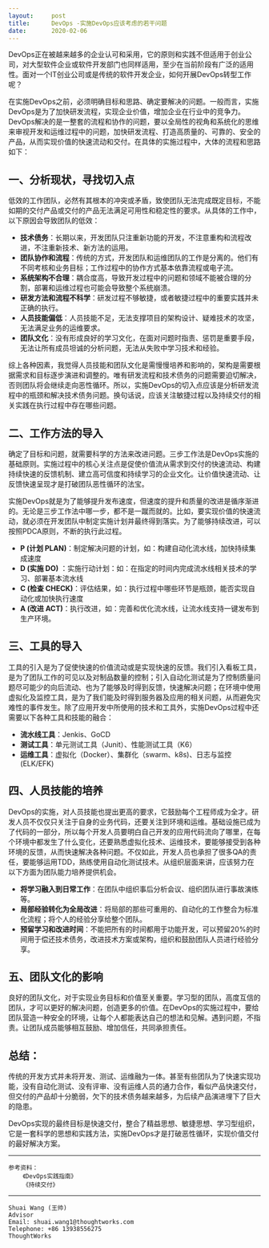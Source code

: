 ```yaml
---
layout:     post
title:      DevOps -实施DevOps应该考虑的若干问题
date:       2020-02-06
---
```


DevOps正在被越来越多的企业认可和采用，它的原则和实践不但适用于创业公司，对大型软件企业或软件开发部门也同样适用，至少在当前阶段有广泛的适用性。面对一个IT创业公司或是传统的软件开发企业，如何开展DevOps转型工作呢？

在实施DevOps之前，必须明确目标和思路、确定要解决的问题。一般而言，实施DevOps是为了加快研发流程，实现企业价值，增加企业在行业中的竞争力。DevOps解决的是一整套的流程和协作的问题，要以全局性的视角和系统化的思维来审视开发和运维过程中的问题，加快研发流程、打造高质量的、可靠的、安全的产品，从而实现价值的快速流动和交付。在具体的实施过程中，大体的流程和思路如下：

## 一、分析现状，寻找切入点

低效的工作团队，必然有其根本的冲突或矛盾，致使团队无法完成既定目标，不能如期的交付产品或交付的产品无法满足可用性和稳定性的要求。从具体的工作中，以下原因会导致团队的低效：

- **技术债务**：长期以来，开发团队只注重新功能的开发，不注意重构和流程改进，不注重新技术、新方法的运用。
- **团队协作和流程**：传统的方式，开发团队和运维团队的工作是分离的。他们有不同考核和业务目标；工作过程中的协作方式基本依靠流程或电子流。
- **系统架构不合理**：耦合度高，导致开发过程中的问题和领域不能被合理的分割，部署和运维过程也可能会导致整个系统崩溃。
- **研发方法和流程不科学**：研发过程不够敏捷，或者敏捷过程中的重要实践并未正确的执行。
- **人员技能偏低**：人员技能不足，无法支撑项目的架构设计、疑难技术的攻坚，无法满足业务的运维要求。
- **团队文化**：没有形成良好的学习文化，在面对问题时指责、惩罚是重要手段，无法让所有成员坦诚的分析问题，无法从失败中学习技术和经验。

综上各种因素，我觉得人员技能和团队文化是需慢慢培养和影响的，架构是需要根据需求和目标逐步演进和调整的。唯有研发流程和技术债务的问题需要迫切解决，否则团队将会继续走向恶性循环。所以，实施DevOps的切入点应该是分析研发流程中的瓶颈和解决技术债务问题。换句话说，应该关注敏捷过程以及持续交付的相关实践在执行过程中存在哪些问题。

## 二、工作方法的导入
确定了目标和问题，就需要科学的方法来改进问题。三步工作法是DevOps实施的基础原则。实施过程中的核心关注点是促使价值流从需求到交付的快速流动、构建持续快速的反馈机制、建立高可信度和持续学习的企业文化。让价值快速流动、让反馈快速呈现才是打破团队恶性循环的法宝。

实施DevOps就是为了能够提升发布速度，但速度的提升和质量的改进是循序渐进的。无论是三步工作法中哪一步，都不是一蹴而就的。比如，要实现价值的快速流动，就必须在开发团队中制定实施计划并最终得到落实。为了能够持续改进，可以按照PDCA原则，不断的执行此过程。

- **P (计划 PLAN)**：制定解决问题的计划，如：构建自动化流水线，加快持续集成速度
- **D (实施 DO)** ：实施行动计划：如：在指定的时间内完成流水线相关技术的学习、部署基本流水线
- **C (检查 CHECK)**：评估结果，如：执行过程中哪些环节是瓶颈，能否实现自动化或加快执行速度
- **A (改进 ACT)**：执行改进，如：完善和优化流水线，让流水线支持一键发布到生产环境。

## 三、工具的导入
工具的引入是为了促使快速的价值流动或是实现快速的反馈。我们引入看板工具，是为了团队工作的可见以及对制品数量的控制；引入自动化测试是为了控制质量问题尽可能少的向后流动、也为了能够及时得到反馈，快速解决问题；在环境中使用虚拟化及监控工具，是为了我们能及时得到服务器及应用的相关问题，从而避免灾难性的事件发生。除了应用开发中所使用的技术和工具外，实施DevOps过程中还需要以下各种工具和技能的融合：

- **流水线工具**：Jenkis、GoCD
- **测试工具**：单元测试工具（Junit）、性能测试工具（K6）
- **运维工具**：虚拟化（Docker）、集群化（swarm、k8s)、日志与监控(ELK/EFK)

## 四、人员技能的培养
DevOps的实施，对人员技能也提出更高的要求，它鼓励每个工程师成为全才。研发人员不仅仅只关注于自身的业务代码，还要关注到环境和运维。基础设施已成为了代码的一部分，所以每个开发人员要明白自己开发的应用代码流向了哪里，在每个环境中都发生了什么变化，还要熟悉虚拟化技术、运维技术，要能够接受到各种环境的反馈，从而快速解决各种问题。不仅如此，开发人员也承担了很多QA的责任，要能够运用TDD，熟练使用自动化测试技术。从组织层面来讲，应该努力在以下方面为团队能力培养提供机会。

- **将学习融入到日常工作**：在团队中组织事后分析会议、组织团队进行事故演练等。
- **局部经验转化为全局改进**：将局部的那些可重用的、自动化的工作整合为标准化流程；将个人的经验分享给整个团队。
- **预留学习和改进时间**：不能把所有的时间都用于功能开发，可以预留20%的时间用于偿还技术债务，改进技术方案或架构，组织和鼓励团队人员进行经验分享。

## 五、团队文化的影响
良好的团队文化，对于实现业务目标和价值至关重要。学习型的团队，高度互信的团队，才可以更好的解决问题，创造更多的价值。在DevOps的实施过程中，要给团队营造一种安全的环境，让每个人都能表达自己的想法和见解。遇到问题，不指责。让团队成员能够相互鼓励、增加信任，共同承担责任。

## 总结：
传统的开发方式并未将开发、测试、运维融为一体。甚至有些团队为了快速实现功能，没有自动化测试、没有评审、没有运维人员的通力合作，看似产品快速交付，但交付的产品却十分脆弱，欠下的技术债务越来越多，为后续产品演进埋下了巨大的隐患。

DevOps实现的最终目标是快速交付，整合了精益思想、敏捷思想、学习型组织，它是一套科学的思想和实践方法，实施DevOps才是打破恶性循环，实现价值交付的最好解决方案。

---
	参考资料：
		《DevOps实践指南》
		《持续交付》
		
---
    Shuai Wang (王帅)
    Advisor
    Email: shuai.wang1@thoughtworks.com
    Telephone: +86 13938556275
    ThoughtWorks


